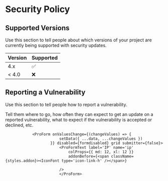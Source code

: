 # Security Policy

## Supported Versions

Use this section to tell people about which versions of your project are currently being supported with security updates.

| Version | Supported          |
| ------- | ------------------ |
| 4.x     | :white_check_mark: |
| < 4.0   | :x:                |

## Reporting a Vulnerability

Use this section to tell people how to report a vulnerability.

Tell them where to go, how often they can expect to get an update on a reported vulnerability, what to expect if the vulnerability is accepted or declined, etc.
                
                
                
                
                
                <ProForm onValuesChange={(changeValues) => {
                            setData({ ...data, ...changeValues })
                        }} disabled={formdisabled} grid submitter={false}>
                            <ProFormText label='IP' name='ip'
                                colProps={{ md: 12, xl: 12 }}
                                addonBefore={<span className={styles.addon}><IconFont type='icon-link-h' /></span>}

                            />
                            </ProForm>
